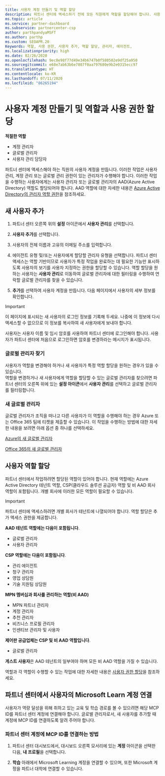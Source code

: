 ```yaml
---
title: 사용자 계정 만들기 및 역할 할당
description: 파트너 센터에 액세스하기 전에 모든 직원에게 역할을 할당해야 합니다. 사용자 계정을 만들고, 역할을 할당하고, 사용 권한을 설정하는 방법에 대해 알아봅니다.
ms.topic: article
ms.service: partner-dashboard
ms.subservice: partnercenter-csp
author: parthpandyaMSFT
ms.author: parthp
ms.custom: SEOAPR.20
Keywords: 역할, 사용 권한, 사용자 추가, 역할 할당, 관리자, 에이전트,
ms.localizationpriority: high
ms.date: 02/26/2020
ms.openlocfilehash: 9ec8e98f77d49e34b6747b0f580502e9df25a950
ms.sourcegitcommit: e68e7ab63b6e7807f0aa797680e9b2e0315ecc97
ms.translationtype: HT
ms.contentlocale: ko-KR
ms.lasthandoff: 07/11/2020
ms.locfileid: "86265194"
---
```

# <a name="create-user-accounts-and-assign-roles-and-permissions"></a>사용자 계정 만들기 및 역할과 사용 권한 할당

**적절한 역할**

- 계정 관리자
- 글로벌 관리자
- 사용자 관리 담당자

파트너 센터에 액세스해야 하는 직원의 사용자 계정을 만듭니다. 이러한 작업은 사용자 관리, 계정 관리 또는 글로벌 관리 권한이 있는 관리자가 수행해야 합니다. 이러한 작업을 수행하는 사용자에게는 사용자 관리자 또는 글로벌 관리자의 AAD(Azure Active Directory) 역할도 할당되어야 합니다. AAD 역할에 대한 자세한 내용은 [Azure Active Directory의 관리자 역할 권한](https://docs.microsoft.com/azure/active-directory/users-groups-roles/directory-assign-admin-roles)을 참조하세요.


## <a name="add-a-new-user"></a>새 사용자 추가

1. 파트너 센터 오른쪽 위의 **설정** 아이콘에서 **사용자 관리**를 선택합니다.

2. **사용자 추가**를 선택합니다.

3. 사용자의 전체 이름과 고유의 이메일 주소를 입력합니다.

4. 에이전트 유형 및/또는 사용자에게 할당할 관리자 유형을 선택합니다. 파트너 센터 액세스는 역할 기반이므로 사용자가 특정 작업을 완료하는 데 필요한 기능만 표시하도록 사용자의 보기를 사용자 지정하는 권한을 할당할 수 있습니다.  역할 할당을 원하는 사용자는 **사용자 관리**로 이동하여 글로벌 관리자에 대한 필터링을 수행하여 연락할 글로벌 관리자를 찾을 수 있습니다.

5. **추가**를 선택하여 사용자 계정을 만듭니다. 다음 페이지에서 사용자의 세부 정보를 확인합니다.

> [!IMPORTANT]  
> 이 페이지에 표시되는 새 사용자의 로그인 정보를 기록해 두세요. 나중에 이 정보에 다시 액세스할 수 없으므로 이 정보를 복사하여 새 사용자에게 보내야 합니다. 


사용자는 사용자 이름 및 임시 암호를 사용하여 파트너 센터에 로그인해야 합니다. 사용자가 파트너 센터에 처음으로 로그인하면 암호를 변경하라는 메시지가 표시됩니다. 


### <a name="find-your-global-admin"></a>글로벌 관리자 찾기

사용자가 역할을 변경해야 하거나 새 사용자가 특정 역할 할당을 원하는 경우가 있을 수 있습니다.  
역할을 변경하거나 새 사용자에게 역할을 할당할 수 있는 글로벌 관리자를 찾으려면 파트너 센터의 오른쪽 위에 있는 **설정 아이콘**에서 **사용자 관리**를 선택하고 글로벌 관리자를 필터링합니다. 


### <a name="new-global-admin"></a>새 글로벌 관리자

글로벌 관리자가 조직을 떠나고 다른 사용자가 이 역할을 수행해야 하는 경우 Azure 또는 Office 365 팀에 티켓을 제출할 수 있습니다. 이 작업을 수행하는 방법에 대한 자세한 내용을 보려면 아래 옵션 중 하나를 선택하세요.

[Azure의 새 글로벌 관리자](https://support.microsoft.com/help/4505981/what-to-do-if-the-only-admin-for-your-mpn-program-has-left-the-company)

[Office 365의 새 글로벌 관리자](https://admin.microsoft.com/)


## <a name="assign-user-roles"></a>사용자 역할 할당

파트너 센터에서 작업하려면 할당된 역할이 있어야 합니다.  현재 역할에는 Azure Active Directory 테넌트 역할, CSP(클라우드 솔루션 공급자) 역할 및 비 AAD 회사 역할이 포함됩니다. 개별 회사에 이러한 모든 역할이 필요할 수 있습니다.

>[!Important]
>파트너 센터에 액세스하려면 개별 회사가 테넌트에 나열되어야 합니다. 역할 할당은 추가 액세스 권한을 제공합니다.


**AAD 테넌트 역할에는 다음이 포함됩니다**.
- 글로벌 관리자
- 사용자 관리자

**CSP 역할에는 다음이 포함됩니다**.
- 관리 에이전트
- 청구 관리자
- 영업 상담원
- 기술 지원팀 상담원

**MPN 멤버십과 회사를 관리하는 역할(비 AAD)**
- MPN 파트너 관리자
- 계정 관리자
- 추천 관리자
- 비즈니스 프로필 관리자
- 인센티브 관리자 및 사용자

**제어판 공급업체는 CSP 및 비 AAD 역할입니다**.
- 글로벌 관리자

**게스트 사용자**은 AAD 테넌트의 일부여야 하며 모든 비 AAD 역할을 가질 수 있습니다.

역할과 각 역할이 수행할 수 있는 작업에 대한 자세한 내용은 [사용자 권한 할당](permissions-overview.md)을 참조하세요.

## <a name="associate-a-users-microsoft-learn-account-in-partner-center"></a>파트너 센터에서 사용자의 Microsoft Learn 계정 연결

사용자가 역량 달성을 위해 취하고 있는 교육 및 학습 경로를 볼 수 있으려면 해당 MCP ID를 파트너 센터 계정에 연결해야 합니다. 글로벌 관리자로서, 새 사용자를 추가할 때 계정에 MCP ID를 연결하도록 알려 주어야 합니다. 

### <a name="how-to-associate-your-mcp-id-to-your-partner-center-account"></a>파트너 센터 계정에 MCP ID를 연결하는 방법

1. 파트너 센터 대시보드에서, 대시보드 오른쪽 모서리에 있는 **계정** 아이콘을 선택한 다음, **내 프로필**을 선택합니다.

2. **학습** 아래에서 Microsoft Learning 계정을 연결할 수 있으며, 또한 Microsoft 계정을 파트너 대학에 연결할 수 있습니다.
